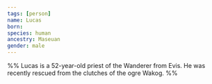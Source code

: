 ```yaml
---
tags: [person]
name: Lucas
born:
species: human
ancestry: Maseuan
gender: male
---
```

%% Lucas is a 52-year-old priest of the Wanderer from Evis. He was recently rescued from the clutches of the ogre Wakog. %%
